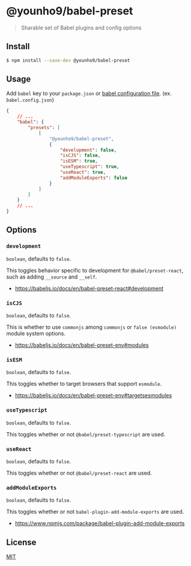 # @younho9/babel-preset

> Sharable set of Babel plugins and config options

## Install

```sh
$ npm install --save-dev @younho9/babel-preset
```

## Usage

Add `babel` key to your `package.json` or [babel configuration file](https://babeljs.io/docs/en/config-files#configuration-file-types). (ex. `babel.config.json`)

```json
{
	// ...
	"babel": {
		"presets": [
			[
				"@younho9/babel-preset",
				{
					"development": false,
					"isCJS": false,
					"isESM": true,
					"useTypescript": true,
					"useReact": true,
					"addModuleExports": false
				}
			]
		]
	}
	// ...
}
```

## Options

### `development`

`boolean`, defaults to `false`.

This toggles behavior specific to development for `@babel/preset-react`, such as adding `__source` and `__self`.

- https://babeljs.io/docs/en/babel-preset-react#development

### `isCJS`

`boolean`, defaults to `false`.

This is whether to use `commonjs` among `commonjs` or `false (esmodule)` module system options.

- https://babeljs.io/docs/en/babel-preset-env#modules

### `isESM`

`boolean`, defaults to `false`.

This toggles whether to target browsers that support `esmodule`.

- https://babeljs.io/docs/en/babel-preset-env#targetsesmodules

### `useTypescript`

`boolean`, defaults to `false`.

This toggles whether or not `@babel/preset-typescript` are used.

### `useReact`

`boolean`, defaults to `false`.

This toggles whether or not `@babel/preset-react` are used.

### `addModuleExports`

`boolean`, defaults to `false`.

This toggles whether or not `babel-plugin-add-module-exports` are used.

- https://www.npmjs.com/package/babel-plugin-add-module-exports

## License

[MIT](LICENSE)

